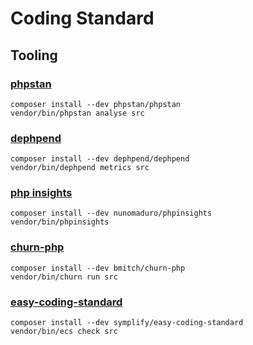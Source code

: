 # Coding Standard

## Tooling

### [phpstan](https://github.com/phpstan/phpstan)
```
composer install --dev phpstan/phpstan
vendor/bin/phpstan analyse src
```

### [dephpend](https://dephpend.com/)
```
composer install --dev dephpend/dephpend
vendor/bin/dephpend metrics src
```

### [php insights](https://phpinsights.com/)
```
composer install --dev nunomaduro/phpinsights
vendor/bin/phpinsights
```

### [churn-php](https://github.com/bmitch/churn-php)
```
composer install --dev bmitch/churn-php
vendor/bin/churn run src
```

### [easy-coding-standard](https://github.com/Symplify/EasyCodingStandard)
```
composer install --dev symplify/easy-coding-standard
vendor/bin/ecs check src
```
